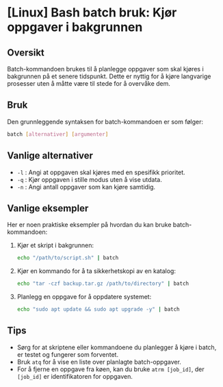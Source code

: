 # [Linux] Bash batch bruk: Kjør oppgaver i bakgrunnen

## Oversikt
Batch-kommandoen brukes til å planlegge oppgaver som skal kjøres i bakgrunnen på et senere tidspunkt. Dette er nyttig for å kjøre langvarige prosesser uten å måtte være til stede for å overvåke dem.

## Bruk
Den grunnleggende syntaksen for batch-kommandoen er som følger:

```bash
batch [alternativer] [argumenter]
```

## Vanlige alternativer
- `-l` : Angi at oppgaven skal kjøres med en spesifikk prioritet.
- `-q` : Kjør oppgaven i stille modus uten å vise utdata.
- `-n` : Angi antall oppgaver som kan kjøre samtidig.

## Vanlige eksempler
Her er noen praktiske eksempler på hvordan du kan bruke batch-kommandoen:

1. Kjør et skript i bakgrunnen:
   ```bash
   echo "/path/to/script.sh" | batch
   ```

2. Kjør en kommando for å ta sikkerhetskopi av en katalog:
   ```bash
   echo "tar -czf backup.tar.gz /path/to/directory" | batch
   ```

3. Planlegg en oppgave for å oppdatere systemet:
   ```bash
   echo "sudo apt update && sudo apt upgrade -y" | batch
   ```

## Tips
- Sørg for at skriptene eller kommandoene du planlegger å kjøre i batch, er testet og fungerer som forventet.
- Bruk `atq` for å vise en liste over planlagte batch-oppgaver.
- For å fjerne en oppgave fra køen, kan du bruke `atrm [job_id]`, der `[job_id]` er identifikatoren for oppgaven.